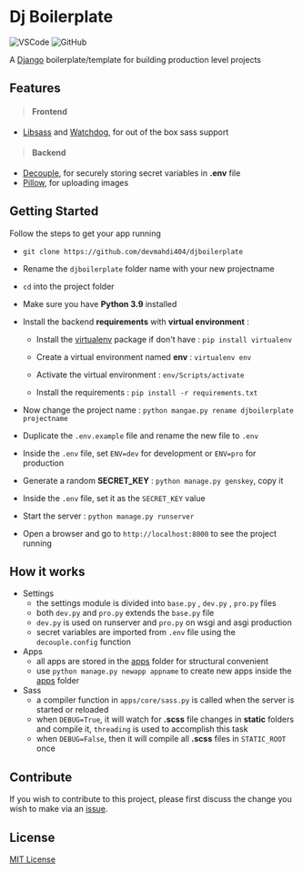 # Dj Boilerplate

![VSCode](https://img.shields.io/static/v1?logo=visual-studio-code&label=&message=vscode&color=0066b8)
![GitHub](https://img.shields.io/github/license/devmahdi404/code-django)

A [Django](https://www.djangoproject.com/) boilerplate/template for building production level projects

## Features

> #### Frontend

- [Libsass](https://pypi.org/project/libsass/) and [Watchdog](https://pypi.org/project/watchdog/), for out of the box sass support

> #### Backend

- [Decouple](https://pypi.org/project/python-decouple/), for securely storing secret variables in **.env** file
- [Pillow](https://pypi.org/project/Pillow/), for uploading images

## Getting Started

Follow the steps to get your app running

- `git clone https://github.com/devmahdi404/djboilerplate`

- Rename the `djboilerplate` folder name with your new projectname

- `cd` into the project folder

- Make sure you have **Python 3.9** installed

- Install the backend **requirements** with **virtual environment** :

  - Install the [virtualenv](https://pypi.org/project/virtualenv/) package if don't have : `pip install virtualenv`

  - Create a virtual environment named **env** : `virtualenv env`

  - Activate the virtual environment : `env/Scripts/activate`

  - Install the requirements : `pip install -r requirements.txt`

- Now change the project name : `python mangae.py rename djboilerplate projectname`

- Duplicate the `.env.example` file and rename the new file to `.env`

- Inside the `.env` file, set `ENV=dev` for development or `ENV=pro` for production

- Generate a random **SECRET_KEY** : `python manage.py genskey`, copy it

- Inside the `.env` file, set it as the `SECRET_KEY` value

- Start the server : `python manage.py runserver`

- Open a browser and go to `http://localhost:8000` to see the project running

## How it works

- Settings
  - the settings module is divided into `base.py` , `dev.py` , `pro.py` files
  - both `dev.py` and `pro.py` extends the `base.py` file
  - `dev.py` is used on runserver and `pro.py` on wsgi and asgi production
  - secret variables are imported from `.env` file using the `decouple.config` function
- Apps
  - all apps are stored in the [apps](apps) folder for structural convenient
  - use `python manage.py newapp appname` to create new apps inside the [apps](apps) folder
- Sass
  - a compiler function in `apps/core/sass.py` is called when the server is started or reloaded
  - when `DEBUG=True`, it will watch for **.scss** file changes in **static** folders and compile it, `threading` is used to accomplish this task
  - when `DEBUG=False`, then it will compile all **.scss** files in `STATIC_ROOT` once

## Contribute

If you wish to contribute to this project, please first discuss the change you wish to make via an [issue](https://github.com/devmahdi404/djboilerplate/issues).

## License

[MIT License](LICENSE)
